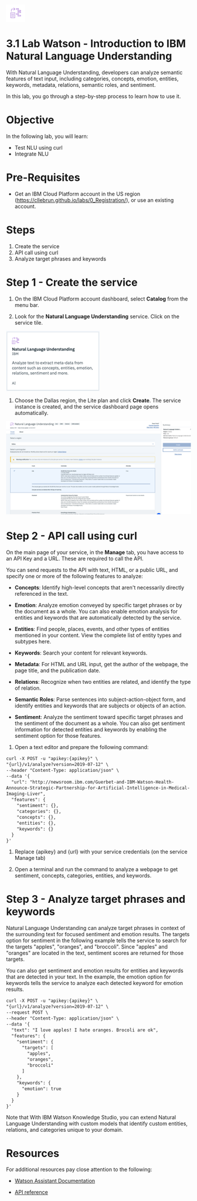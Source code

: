 ![](./images/icon.png)

# 3.1 Lab Watson - Introduction to IBM Natural Language Understanding

With Natural Language Understanding, developers can analyze semantic features of text input, including categories, concepts, emotion, entities, keywords, metadata, relations, semantic roles, and sentiment.


In this lab, you go through a step-by-step process to learn how to use it.


# Objective

In the following lab, you will learn:


+ Test NLU using curl
+ Integrate NLU


# Pre-Requisites

+ Get an IBM Cloud Platform account in the US region (https://cllebrun.github.io/labs/0_Registration/), or use an existing account.


# Steps

1. Create the service
2. API call using curl
3. Analyze target phrases and keywords



# Step 1 - Create the service

1. On the IBM Cloud Platform account dashboard, select **Catalog** from the menu bar.

1. Look for the **Natural Language Understanding** service. Click on the service tile.

  ![](./images/service.png)

1. Choose the Dallas region, the Lite plan and click **Create**. The service instance is created, and the service dashboard page opens automatically.

  ![](./images/service-creation.png)



# Step 2 - API call using curl

On the main page of your service, in the **Manage** tab, you have access to an API Key and a URL. These are required to call the API.

You can send requests to the API with text, HTML, or a public URL, and specify one or more of the following features to analyze:

  - **Concepts**:
Identify high-level concepts that aren't necessarily directly referenced in the text.

  - **Emotion**:
Analyze emotion conveyed by specific target phrases or by the document as a whole. You can also enable emotion analysis for entities and keywords that are automatically detected by the service.

  - **Entities**:
Find people, places, events, and other types of entities mentioned in your content. View the complete list of entity types and subtypes here.

  - **Keywords**:
Search your content for relevant keywords.

  - **Metadata**:
For HTML and URL input, get the author of the webpage, the page title, and the publication date.

  - **Relations**:
Recognize when two entities are related, and identify the type of relation.

  - **Semantic Roles**:
Parse sentences into subject-action-object form, and identify entities and keywords that are subjects or objects of an action.

  - **Sentiment**:
Analyze the sentiment toward specific target phrases and the sentiment of the document as a whole. You can also get sentiment information for detected entities and keywords by enabling the sentiment option for those features.


1.  Open a text editor and prepare the following command:

  ```
  curl -X POST -u "apikey:{apikey}" \
  "{url}/v1/analyze?version=2019-07-12" \
  --header "Content-Type: application/json" \
  --data '{
    "url": "http://newsroom.ibm.com/Guerbet-and-IBM-Watson-Health-Announce-Strategic-Partnership-for-Artificial-Intelligence-in-Medical-Imaging-Liver",
    "features": {
      "sentiment": {},
      "categories": {},
      "concepts": {},
      "entities": {},
      "keywords": {}
    }
  }'

  ```

1. Replace {apikey} and {url} with your service credentials (on the service Manage tab)

1. Open a terminal and run the command to analyze a webpage to get sentiment, concepts, categories, entities, and keywords.


# Step 3 - Analyze target phrases and keywords

Natural Language Understanding can analyze target phrases in context of the surrounding text for focused sentiment and emotion results. The targets option for sentiment in the following example tells the service to search for the targets "apples", "oranges", and "broccoli". Since "apples" and "oranges" are located in the text, sentiment scores are returned for those targets.

You can also get sentiment and emotion results for entities and keywords that are detected in your text. In the example, the emotion option for keywords tells the service to analyze each detected keyword for emotion results.

```
curl -X POST -u "apikey:{apikey}" \
"{url}/v1/analyze?version=2019-07-12" \
--request POST \
--header "Content-Type: application/json" \
--data '{
  "text": "I love apples! I hate oranges. Brocoli are ok",
  "features": {
    "sentiment": {
      "targets": [
        "apples",
        "oranges",
        "broccoli"
      ]
    },
    "keywords": {
      "emotion": true
    }
  }
}'

```

Note that With IBM Watson Knowledge Studio, you can extend Natural Language Understanding with custom models that identify custom entities, relations, and categories unique to your domain.

# Resources

For additional resources pay close attention to the following:

- [Watson Assistant Documentation](https://console.bluemix.net/docs/services/assistant/getting-started.html#getting-started)

- [API reference](https://cloud.ibm.com/apidocs/natural-language-understanding/natural-language-understanding?_ga=2.150567798.1595110995.1575383823-679962596.1538488997&cm_mc_uid=66302025876115544728192&cm_mc_sid_50200000=22044011575383822411&cm_mc_sid_52640000=51483141575383822413)
